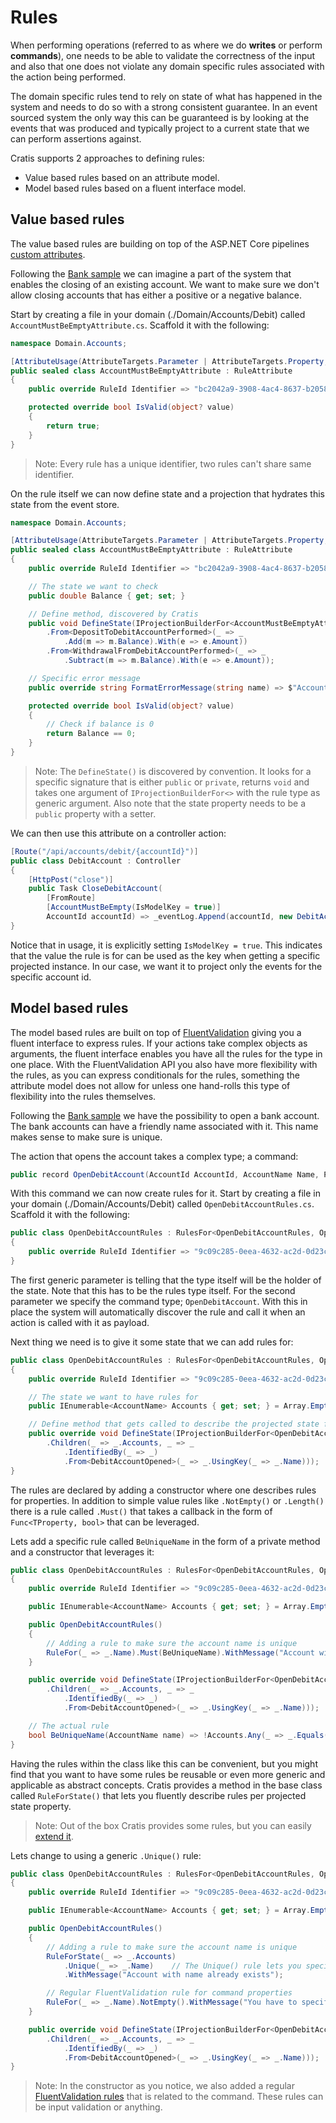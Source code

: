 # Rules

When performing operations (referred to as where we do **writes** or perform **commands**),
one needs to be able to validate the correctness of the input and also that one does not violate
any domain specific rules associated with the action being performed.

The domain specific rules tend to rely on state of what has happened in the system and needs
to do so with a strong consistent guarantee. In an event sourced system the only way this can
be guaranteed is by looking at the events that was produced and typically project to a current
state that we can perform assertions against.

Cratis supports 2 approaches to defining rules:

* Value based rules based on an attribute model.
* Model based rules based on a fluent interface model.

## Value based rules

The value based rules are building on top of the ASP.NET Core pipelines [custom attributes](https://docs.microsoft.com/en-us/aspnet/core/mvc/models/validation?view=aspnetcore-6.0#custom-attributes).

Following the [Bank sample](../../../Samples/Banking/Bank/) we can imagine a part of the system that enables
the closing of an existing account. We want to make sure we don't allow closing accounts that has either a
positive or a negative balance.

Start by creating a file in your domain (./Domain/Accounts/Debit) called `AccountMustBeEmptyAttribute.cs`.
Scaffold it with the following:

```csharp
namespace Domain.Accounts;

[AttributeUsage(AttributeTargets.Parameter | AttributeTargets.Property, AllowMultiple = false)]
public sealed class AccountMustBeEmptyAttribute : RuleAttribute
{
    public override RuleId Identifier => "bc2042a9-3908-4ac4-8637-b2058ba8cead";

    protected override bool IsValid(object? value)
    {
        return true;
    }
}
```

> Note: Every rule has a unique identifier, two rules can't share same identifier.

 On the rule itself we can now define state and a projection that hydrates this state from the event store.

```csharp
namespace Domain.Accounts;

[AttributeUsage(AttributeTargets.Parameter | AttributeTargets.Property, AllowMultiple = false)]
public sealed class AccountMustBeEmptyAttribute : RuleAttribute
{
    public override RuleId Identifier => "bc2042a9-3908-4ac4-8637-b2058ba8cead";

    // The state we want to check
    public double Balance { get; set; }

    // Define method, discovered by Cratis
    public void DefineState(IProjectionBuilderFor<AccountMustBeEmptyAttribute> builder) => builder
        .From<DepositToDebitAccountPerformed>(_ => _
            .Add(m => m.Balance).With(e => e.Amount))
        .From<WithdrawalFromDebitAccountPerformed>(_ => _
            .Subtract(m => m.Balance).With(e => e.Amount));

    // Specific error message
    public override string FormatErrorMessage(string name) => $"Account must have 0 in balance. It has a balance of {Balance}.";

    protected override bool IsValid(object? value)
    {
        // Check if balance is 0
        return Balance == 0;
    }
}
```

> Note: The `DefineState()` is discovered by convention. It looks for a specific signature that is either `public` or `private`,
> returns `void` and takes one argument of `IProjectionBuilderFor<>` with the rule type as generic argument.
> Also note that the state property needs to be a `public` property with a setter.

We can then use this attribute on a controller action:

```csharp
[Route("/api/accounts/debit/{accountId}")]
public class DebitAccount : Controller
{
    [HttpPost("close")]
    public Task CloseDebitAccount(
        [FromRoute]
        [AccountMustBeEmpty(IsModelKey = true)]
        AccountId accountId) => _eventLog.Append(accountId, new DebitAccountClosed());
}
```

Notice that in usage, it is explicitly setting `IsModelKey = true`. This indicates that the value the rule is for can be used
as the key when getting a specific projected instance. In our case, we want it to project only the events for the specific account id.

## Model based rules

The model based rules are built on top of [FluentValidation](https://docs.fluentvalidation.net/en/latest/) giving you a fluent interface
to express rules. If your actions take complex objects as arguments, the fluent interface enables you have all the rules for the type
in one place. With the FluentValidation API you also have more flexibility with the rules, as you can express conditionals for the rules,
something the attribute model does not allow for unless one hand-rolls this type of flexibility into the rules themselves.

Following the [Bank sample](../../../Samples/Banking/Bank/) we have the possibility to open a bank account. The bank accounts can have a friendly
name associated with it. This name makes sense to make sure is unique.

The action that opens the account takes a complex type; a command:

```csharp
public record OpenDebitAccount(AccountId AccountId, AccountName Name, PersonId Owner);
```

With this command we can now create rules for it. Start by creating a file in your domain (./Domain/Accounts/Debit) called `OpenDebitAccountRules.cs`.
Scaffold it with the following:

```csharp
public class OpenDebitAccountRules : RulesFor<OpenDebitAccountRules, OpenDebitAccount>
{
    public override RuleId Identifier => "9c09c285-0eea-4632-ac2d-0d23c7ac10ba";
}
```

The first generic parameter is telling that the type itself will be the holder of the state. Note that this has to be the rules type itself.
For the second parameter we specify the command type; `OpenDebitAccount`. With this in place the system will automatically discover the
rule and call it when an action is called with it as payload.

Next thing we need is to give it some state that we can add rules for:

```csharp
public class OpenDebitAccountRules : RulesFor<OpenDebitAccountRules, OpenDebitAccount>
{
    public override RuleId Identifier => "9c09c285-0eea-4632-ac2d-0d23c7ac10ba";

    // The state we want to have rules for
    public IEnumerable<AccountName> Accounts { get; set; } = Array.Empty<AccountName>();

    // Define method that gets called to describe the projected state from events
    public override void DefineState(IProjectionBuilderFor<OpenDebitAccountRules> builder) => builder
        .Children(_ => _.Accounts, _ => _
            .IdentifiedBy(_ => _)
            .From<DebitAccountOpened>(_ => _.UsingKey(_ => _.Name)));
}
```

The rules are declared by adding a constructor where one describes rules for properties.
In addition to simple value rules like `.NotEmpty()` or `.Length()` there is a rule called `.Must()`
that takes a callback in the form of `Func<TProperty, bool>` that can be leveraged.

Lets add a specific rule called `BeUniqueName` in the form of a private method and a constructor
that leverages it:

```csharp
public class OpenDebitAccountRules : RulesFor<OpenDebitAccountRules, OpenDebitAccount>
{
    public override RuleId Identifier => "9c09c285-0eea-4632-ac2d-0d23c7ac10ba";

    public IEnumerable<AccountName> Accounts { get; set; } = Array.Empty<AccountName>();

    public OpenDebitAccountRules()
    {
        // Adding a rule to make sure the account name is unique
        RuleFor(_ => _.Name).Must(BeUniqueName).WithMessage("Account with name already exists");
    }

    public override void DefineState(IProjectionBuilderFor<OpenDebitAccountRules> builder) => builder
        .Children(_ => _.Accounts, _ => _
            .IdentifiedBy(_ => _)
            .From<DebitAccountOpened>(_ => _.UsingKey(_ => _.Name)));

    // The actual rule
    bool BeUniqueName(AccountName name) => !Accounts.Any(_ => _.Equals(name));
}
```

Having the rules within the class like this can be convenient, but you might find that you want to have
some rules be reusable or even more generic and applicable as abstract concepts.
Cratis provides a method in the base class called `RuleForState()` that lets you fluently describe rules per projected state property.

> Note: Out of the box Cratis provides some rules, but you can easily [extend it](../../recipes/rules/extending-rules.md).

Lets change to using a generic `.Unique()` rule:

```csharp
public class OpenDebitAccountRules : RulesFor<OpenDebitAccountRules, OpenDebitAccount>
{
    public override RuleId Identifier => "9c09c285-0eea-4632-ac2d-0d23c7ac10ba";

    public IEnumerable<AccountName> Accounts { get; set; } = Array.Empty<AccountName>();

    public OpenDebitAccountRules()
    {
        // Adding a rule to make sure the account name is unique
        RuleForState(_ => _.Accounts)
            .Unique(_ => _.Name)    // The Unique() rule lets you specify which property from the command it should compare against.
            .WithMessage("Account with name already exists");

        // Regular FluentValidation rule for command properties
        RuleFor(_ => _.Name).NotEmpty().WithMessage("You have to specify a name");
    }

    public override void DefineState(IProjectionBuilderFor<OpenDebitAccountRules> builder) => builder
        .Children(_ => _.Accounts, _ => _
            .IdentifiedBy(_ => _)
            .From<DebitAccountOpened>(_ => _.UsingKey(_ => _.Name)));
}
```

> Note: In the constructor as you notice, we also added a regular [FluentValidation rules](https://docs.fluentvalidation.net/en/latest/#example) that is related
> to the command. These rules can be input validation or anything.
